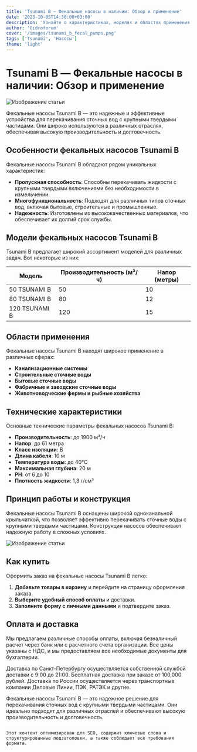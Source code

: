 ```yaml
---
title: 'Tsunami B — Фекальные насосы в наличии: Обзор и применение'
date: '2023-10-05T14:30:00+03:00'
description: 'Узнайте о характеристиках, моделях и областях применения фекальных насосов Tsunami B. Оптимальное решение для канализационных систем.'
author: 'Gidroforum'
cover: '/images/tsunami_b_fecal_pumps.png'
tags: ['Tsunami', 'Насосы']
theme: 'light'
---
```

# Tsunami B — Фекальные насосы в наличии: Обзор и применение

![Изображение статьи](/images/tsunami_b_fecal_pumps_availability_and_applications.94754605)

Фекальные насосы Tsunami B — это надежные и эффективные устройства для перекачивания сточных вод с крупными твердыми частицами. Они широко используются в различных отраслях, обеспечивая высокую производительность и долговечность.

## Особенности фекальных насосов Tsunami B

Фекальные насосы Tsunami B обладают рядом уникальных характеристик:

- **Пропускная способность**: Способны перекачивать жидкости с крупными твердыми включениями без необходимости в измельчении.
- **Многофункциональность**: Подходят для различных типов сточных вод, включая бытовые, строительные и промышленные.
- **Надежность**: Изготовлены из высококачественных материалов, что обеспечивает их долгий срок службы.

## Модели фекальных насосов Tsunami B

Tsunami B предлагает широкий ассортимент моделей для различных задач. Вот некоторые из них:

| Модель | Производительность (м³/ч) | Напор (метры) |
|--------|----------------------------|---------------|
| 50 TSUNAMI B | 50                       | 10            |
| 80 TSUNAMI B | 80                       | 12            |
| 120 TSUNAMI B | 120                     | 15            |

## Области применения

Фекальные насосы Tsunami B находят широкое применение в различных сферах:

- **Канализационные системы**
- **Строительные сточные воды**
- **Бытовые сточные воды**
- **Фабричные и заводские сточные воды**
- **Животноводческие фермы и рыбные хозяйства**

## Технические характеристики

Основные технические параметры фекальных насосов Tsunami B:

- **Производительность**: до 1900 м³/ч
- **Напор**: до 61 метра
- **Класс изоляции**: B
- **Длина кабеля**: 10 м
- **Температура воды**: до 40°C
- **Максимальная глубина**: 20 м
- **РН**: от 6 до 10
- **Плотность жидкости**: 1,3 г/см³

## Принцип работы и конструкция

Фекальные насосы Tsunami B оснащены широкой одноканальной крыльчаткой, что позволяет эффективно перекачивать сточные воды с крупными твердыми частицами. Конструкция насосов обеспечивает надежную работу в сложных условиях.

![Изображение статьи](/images/tsunami_b_fecal_pumps_availability_and_applications.94754605)

## Как купить

Оформить заказ на фекальные насосы Tsunami B легко:

1. **Добавьте товары в корзину** и перейдите на страницу оформления заказа.
2. **Выберите удобный способ оплаты** и доставки.
3. **Заполните форму с личными данными** и подтвердите заказ.

## Оплата и доставка

Мы предлагаем различные способы оплаты, включая безналичный расчет через банк или с расчетного счета организации. Все цены указаны с НДС, и мы предоставляем все необходимые документы для бухгалтерии.

Доставка по Санкт-Петербургу осуществляется собственной службой доставки с 9:00 до 21:00. Бесплатная доставка при заказе от 100,000 рублей. Доставка по России осуществляется через транспортные компании Деловые Линии, ПЭК, РАТЭК и другие.

Фекальные насосы Tsunami B — это надежное решение для перекачивания сточных вод с крупными твердыми частицами. Они идеально подходят для различных отраслей и обеспечивают высокую производительность и долговечность.
```

Этот контент оптимизирован для SEO, содержит ключевые слова и структурированные подзаголовки, а также соблюдает все требования формата.